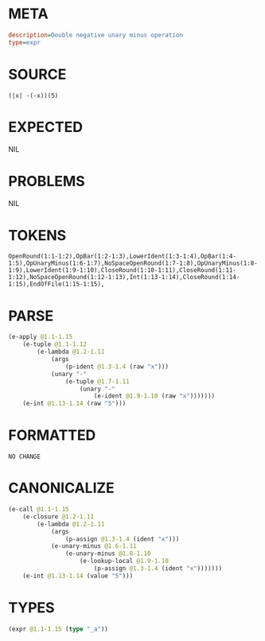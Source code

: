 # META
~~~ini
description=Double negative unary minus operation
type=expr
~~~
# SOURCE
~~~roc
(|x| -(-x))(5)
~~~
# EXPECTED
NIL
# PROBLEMS
NIL
# TOKENS
~~~zig
OpenRound(1:1-1:2),OpBar(1:2-1:3),LowerIdent(1:3-1:4),OpBar(1:4-1:5),OpUnaryMinus(1:6-1:7),NoSpaceOpenRound(1:7-1:8),OpUnaryMinus(1:8-1:9),LowerIdent(1:9-1:10),CloseRound(1:10-1:11),CloseRound(1:11-1:12),NoSpaceOpenRound(1:12-1:13),Int(1:13-1:14),CloseRound(1:14-1:15),EndOfFile(1:15-1:15),
~~~
# PARSE
~~~clojure
(e-apply @1.1-1.15
	(e-tuple @1.1-1.12
		(e-lambda @1.2-1.11
			(args
				(p-ident @1.3-1.4 (raw "x")))
			(unary "-"
				(e-tuple @1.7-1.11
					(unary "-"
						(e-ident @1.9-1.10 (raw "x")))))))
	(e-int @1.13-1.14 (raw "5")))
~~~
# FORMATTED
~~~roc
NO CHANGE
~~~
# CANONICALIZE
~~~clojure
(e-call @1.1-1.15
	(e-closure @1.2-1.11
		(e-lambda @1.2-1.11
			(args
				(p-assign @1.3-1.4 (ident "x")))
			(e-unary-minus @1.6-1.11
				(e-unary-minus @1.8-1.10
					(e-lookup-local @1.9-1.10
						(p-assign @1.3-1.4 (ident "x")))))))
	(e-int @1.13-1.14 (value "5")))
~~~
# TYPES
~~~clojure
(expr @1.1-1.15 (type "_a"))
~~~
